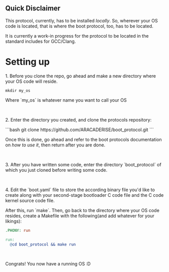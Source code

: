 ## Quick Disclaimer

<p>This protocol, currently, has to be installed <i>locally</i>. So, wherever your OS code is located, that is where the boot protocol, too, has to be located.</p>
<p>It is currently a work-in progress for the protocol to be located in the standard includes for GCC/Clang.</p>

# Setting up

<p>1. Before you clone the repo, go ahead and make a new directory where your OS code will reside.</p>

```
mkdir my_os
```

<p>Where `my_os` is whatever name you want to call your OS</p></br>

<p>2. Enter the directory you created, and clone the protocols repository:</p>
```bash
git clone https://github.com/ARACADERISE/boot_protocol.git
```
<p>Once this is done, go ahead and refer to the boot protocols documentation on <i>how to use it</i>, then return after you are done.</p></br>
<p>3. After you have written some code, enter the directory `boot_protocol` of which you just cloned before writing some code.</p></br>
<p>4. Edit the `boot.yaml` file to store the according binary file you'd like to create along with your second-stage bootloader C code file and the C code kernel source code file.</p>
<p>After this, run `make`. Then, go back to the directory where your OS code resides, create a Makefile with the following(and add whatever for your likings):</p>

```makefile
.PHONY: run

run:
  @cd boot_protocol && make run
```

</br><p>Congrats! You now have a running OS :D</p>
